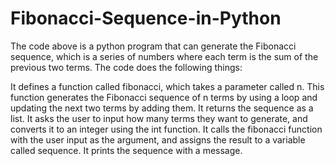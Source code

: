 # Fibonacci-Sequence-in-Python
The code above is a python program that can generate the Fibonacci sequence, which is a series of numbers where each term is the sum of the previous two terms. The code does the following things:

It defines a function called fibonacci, which takes a parameter called n. This function generates the Fibonacci sequence of n terms by using a loop and updating the next two terms by adding them. It returns the sequence as a list.
It asks the user to input how many terms they want to generate, and converts it to an integer using the int function.
It calls the fibonacci function with the user input as the argument, and assigns the result to a variable called sequence.
It prints the sequence with a message.
